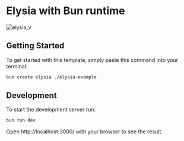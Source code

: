 # Elysia with Bun runtime
![elysia_v](https://github.com/user-attachments/assets/0cd4f8c7-8b5e-4d10-aeb9-3ae762a40835)

## Getting Started
To get started with this template, simply paste this command into your terminal:
```bash
bun create elysia ./elysia-example
```

## Development
To start the development server run:
```bash
bun run dev
```

Open http://localhost:3000/ with your browser to see the result.
